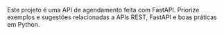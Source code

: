 <!-- Use este arquivo para fornecer instruções personalizadas para o Copilot neste workspace. Para mais detalhes, acesse https://code.visualstudio.com/docs/copilot/copilot-customization#_use-a-githubcopilotinstructionsmd-file -->

Este projeto é uma API de agendamento feita com FastAPI. Priorize exemplos e sugestões relacionadas a APIs REST, FastAPI e boas práticas em Python.
